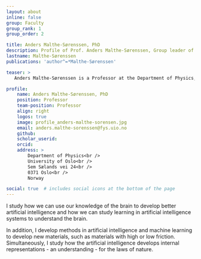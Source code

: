 ```yaml
---
layout: about
inline: false
group: Faculty
group_rank: 1
group_order: 2

title: Anders Malthe-Sørenssen, PhD
description: Profile of Prof. Anders Malthe-Sørenssen, Group leader of the bioAI group.
lastname: Malthe-Sørenssen
publications: 'author^=*Malthe-Sørenssen'

teaser: >
   Anders Malthe-Sørenssen is a Professor at the Department of Physics, University of Oslo and co-founder of the bioAI group.

profile:
    name: Anders Malthe-Sørenssen, PhD
    position: Professor
    team-position: Professor
    align: right 
    logos: true
    image: profile_anders-malthe-sorensen.jpg
    email: anders.malthe-sorenssen@fys.uio.no
    github:
    scholar_userid:
    orcid:
    address: >
        Department of Physics<br />
        University of Oslo<br />
        Sem Sælands vei 24<br />
        0371 Oslo<br />
        Norway

social: true  # includes social icons at the bottom of the page        
---
```


I study how we can use our knowledge of the brain to develop better artificial intelligence and how we can study learning in artificial intelligence systems to understand the brain.

In addition, I develop methods in artificial intelligence and machine learning to develop new materials, such as materials with high or low friction. Simultaneously, I study how the artificial intelligence develops internal representations - an understanding - for the laws of nature.
